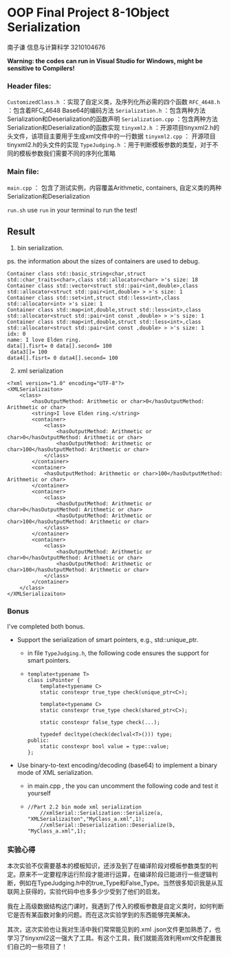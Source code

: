 # OOP Final Project 8-1Object Serialization

南子谦 信息与计算科学 3210104676

**Warning: the codes can run in Visual Studio for Windows, might be sensitive to Compilers!**

### Header files:

`CustomizedClass.h` ：实现了自定义类，及序列化所必需的四个函数
`RFC_4648.h` ：包含着RFC_4648 Base64的编码方法
`Serialization.h` ：包含两种方法Serialization和Deserialization的函数声明
`Serialization.cpp` ：包含两种方法Serialization和Deserialization的函数实现
`tinyxml2.h` ：开源项目tinyxml2.h的头文件，该项目主要用于生成xml文件中的一行数据
`tinyxml2.cpp` ： 开源项目tinyxml2.h的头文件的实现
`TypeJudging.h` ：用于判断模板参数的类型，对于不同的模板参数我们需要不同的序列化策略

### Main file:

`main.cpp` ： 包含了测试实例，内容覆盖Arithmetic, containers, 自定义类的两种Serialization和Deserialization

`run.sh` use `run` in your terminal to run the test!

## Result

1. bin serialization.

ps. the information about the sizes of containers are used to debug.

```
Container class std::basic_string<char,struct std::char_traits<char>,class std::allocator<char> >'s size: 18
Container class std::vector<struct std::pair<int,double>,class std::allocator<struct std::pair<int,double> > >'s size: 1
Container class std::set<int,struct std::less<int>,class std::allocator<int> >'s size: 1
Container class std::map<int,double,struct std::less<int>,class std::allocator<struct std::pair<int const ,double> > >'s size: 1
Container class std::map<int,double,struct std::less<int>,class std::allocator<struct std::pair<int const ,double> > >'s size: 1
idx: 0
name: I love Elden ring.
data[].fisrt= 0 data[].second= 100
 data3[]= 100
data4[].fisrt= 0 data4[].second= 100
```

2. xml serialization

```
<?xml version="1.0" encoding="UTF-8"?>
<XMLSerializaiton>
    <class>
        <hasOutputMethod: Arithmetic or char>0</hasOutputMethod: Arithmetic or char>
        <string>I love Elden ring.</string>
        <container>
            <class>
                <hasOutputMethod: Arithmetic or char>0</hasOutputMethod: Arithmetic or char>
                <hasOutputMethod: Arithmetic or char>100</hasOutputMethod: Arithmetic or char>
            </class>
        </container>
        <container>
            <hasOutputMethod: Arithmetic or char>100</hasOutputMethod: Arithmetic or char>
        </container>
        <container>
            <class>
                <hasOutputMethod: Arithmetic or char>0</hasOutputMethod: Arithmetic or char>
                <hasOutputMethod: Arithmetic or char>100</hasOutputMethod: Arithmetic or char>
            </class>
        </container>
        <container>
            <class>
                <hasOutputMethod: Arithmetic or char>0</hasOutputMethod: Arithmetic or char>
                <hasOutputMethod: Arithmetic or char>100</hasOutputMethod: Arithmetic or char>
            </class>
        </container>
    </class>
</XMLSerializaiton>

```

### Bonus

I've completed both bonus.

- Support the serialization of smart pointers, e.g., std::unique_ptr.

  - in file `TypeJudging.h`, the following code ensures the support for smart pointers.
  - ```
    template<typename T>
    class isPointer {
        template<typename C>
        static constexpr true_type check(unique_ptr<C>);

        template<typename C>
        static constexpr true_type check(shared_ptr<C>);

        static constexpr false_type check(...);

        typedef decltype(check(declval<T>())) type;
    public:
        static constexpr bool value = type::value;
    };
    ```
- Use binary-to-text encoding/decoding (base64) to implement a binary mode of XML serialization.

  - in main.cpp , the you can uncomment the following code and test it yourself
  - ```
    //Part 2.2 bin mode xml serialization
        //xmlSerial::Serialization::Serialize(a, "XMLSerializaiton","MyClass_a.xml",1);
        //xmlSerial::Deserialization::Deserialize(b, "MyClass_a.xml",1);
    ```

### 实验心得

本次实验不仅需要基本的模板知识，还涉及到了在编译阶段对模板参数类型的判定。原来不一定要程序运行阶段才能进行运算，在编译阶段已能进行一些逻辑判断，例如在TypeJudging.h中的true_Type和False_Type。当然很多知识我是从互联网上获得的，实验代码中也多多少少受到了他们的启发。

我在上高级数据结构这门课时，我遇到了传入的模板参数是自定义类时，如何判断它是否有某函数对象的问题。而在这次实验学到的东西能够完美解决。

其次，这次实验也让我对生活中我们常常能见到的.xml .json文件更加熟悉了，也学习了tinyxml2这一强大了工具。有这个工具，我们就能高效利用xml文件配置我们自己的一些项目了！